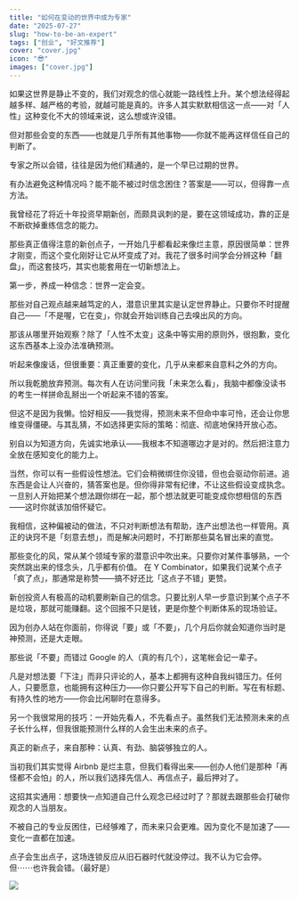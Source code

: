 ```yaml
---
title: "如何在变动的世界中成为专家"
date: "2025-07-27"
slug: "how-to-be-an-expert"
tags: ["创业", "好文推荐"]
cover: "cover.jpg"
icon: "😎"
images: ["cover.jpg"]
---
```

如果这世界是静止不变的，我们对观念的信心就能一路线性上升。某个想法经得起越多样、越严格的考验，就越可能是真的。许多人其实默默相信这一点——对「人性」这种变化不大的领域来说，这么想或许没错。



但对那些会变的东西——也就是几乎所有其他事物——你就不能再这样信任自己的判断了。



专家之所以会错，往往是因为他们精通的，是一个早已过期的世界。



有办法避免这种情况吗？能不能不被过时信念困住？答案是——可以，但得靠一点方法。



我曾经花了将近十年投资早期新创，而颇具讽刺的是，要在这领域成功，靠的正是不断砍掉重练信念的能力。



那些真正值得注意的新创点子，一开始几乎都看起来像烂主意，原因很简单：世界才刚变，而这个变化刚好让它从坏变成了对。我花了很多时间学会分辨这种「翻盘」，而这套技巧，其实也能套用在一切新想法上。



第一步，养成一种信念：世界一定会变。



那些对自己观点越来越笃定的人，潜意识里其实是认定世界静止。只要你不时提醒自己——「不是喔，它在变」，你就会开始训练自己去嗅出风的方向。



那该从哪里开始观察？除了「人性不太变」这条中等实用的原则外，很抱歉，变化这东西基本上没办法准确预测。



听起来像废话，但很重要：真正重要的变化，几乎从来都来自意料之外的方向。



所以我乾脆放弃预测。每次有人在访问里问我「未来怎么看」，我脑中都像没读书的考生一样拼命乱掰出一个听起来不错的答案。



但这不是因为我懒。恰好相反——我觉得，预测未来不但命中率可怜，还会让你思维变得僵硬。与其乱猜，不如选择更实际的策略：彻底、彻底地保持开放心态。



别自以为知道方向，先诚实地承认——我根本不知道哪边才是对的。然后把注意力全放在感知变化的能力上。



当然，你可以有一些假设性想法。它们会稍微绑住你没错，但也会驱动你前进。追东西是会让人兴奋的，猜答案也是。但你得非常有纪律，不让这些假设变成执念。
一旦别人开始把某个想法跟你绑在一起，那个想法就更可能变成你想相信的东西——这时你就该加倍怀疑它。



我相信，这种偏被动的做法，不只对判断想法有帮助，连产出想法也一样管用。真正的诀窍不是「刻意去想」，而是解决问题时，不打断那些莫名冒出来的直觉。



那些变化的风，常从某个领域专家的潜意识中吹出来。只要你对某件事够熟，一个突然跳出来的怪念头，几乎都有价值。
在 Y Combinator，如果我们说某个点子「疯了点」，那通常是称赞——搞不好还比「这点子不错」更赞。



新创投资人有极高的动机要刷新自己的信念。只要比别人早一步意识到某个点子不是垃圾，那就可能赚翻。这个回报不只是钱，更是你整个判断体系的现场验证。



因为创办人站在你面前，你得说「要」或「不要」，几个月后你就会知道你当时是神预测，还是大走眼。



那些说「不要」而错过 Google 的人（真的有几个），这笔帐会记一辈子。



凡是对想法要「下注」而非只评论的人，基本上都拥有这种自我纠错压力。任何人，只要愿意，也能拥有这种压力——你只要公开写下自己的判断。写在有标题、有持久性的地方——你会比闲聊时在意得多。



另一个我很常用的技巧：一开始先看人，不先看点子。虽然我们无法预测未来的点子长什么样，但我很能预测什么样的人会生出未来的点子。



真正的新点子，来自那种：认真、有劲、脑袋够独立的人。



当初我们其实觉得 Airbnb 是烂主意，但我们看得出来——创办人他们是那种「再怪都不会怕」的人，所以我们选择先信人、再信点子，最后押对了。



这招其实通用：想要快一点知道自己什么观念已经过时了？那就去跟那些会打破你观念的人当朋友。



不被自己的专业反困住，已经够难了，而未来只会更难。因为变化不是加速了——变化一直都在加速。



点子会生出点子，这场连锁反应从旧石器时代就没停过。我不认为它会停。
但⋯⋯也许我会错。（最好是）




![](https://prod-files-secure.s3.us-west-2.amazonaws.com/112d0858-5090-4d34-a606-b75eb8d65fd2/46476355-9cf3-4e99-9b7a-3531bc426380/1000202064.png?X-Amz-Algorithm=AWS4-HMAC-SHA256&X-Amz-Content-Sha256=UNSIGNED-PAYLOAD&X-Amz-Credential=ASIAZI2LB4666CTUUEOG%2F20250903%2Fus-west-2%2Fs3%2Faws4_request&X-Amz-Date=20250903T081729Z&X-Amz-Expires=3600&X-Amz-Security-Token=IQoJb3JpZ2luX2VjENj%2F%2F%2F%2F%2F%2F%2F%2F%2F%2FwEaCXVzLXdlc3QtMiJIMEYCIQCCN0KJgbavBoDucRiukSzr9R%2BIxYQGoCC7mwMNVNvrHgIhAMGpKBWZawq7RLer7L4vysGlI1UyLvaSFveIW%2B7nqNUDKv8DCEEQABoMNjM3NDIzMTgzODA1IgwtCNo1zF3Iw9m8g3Eq3AMDJfZZxWAB2OO1c0sRirRHSfbvMnqyE2GQx%2FqNqr370F9pDkXpgWNvCerCV6qNiUIb2honCzihD4y4lfEd%2BBoushhffWVrFzLTAsawyzBDkObVCdSrLTdiXqDFtKGp1hgHTbDdnVWl9PmFu0OB4zNzNKY8nJQNFC%2BdzTmkDYrht625CFB8eY0AntE0TfLqnLFRvu7vZ9HYt0PGinA1CBR6mFT1IbsgCAWePJAcCgTxkUqV3ZqseZU8OJpJ9hrDfryBiHUg14541KPk0L2guhK%2FiWtahqYYfoRBBgWjGrElog%2BI72CQDNa9oee1hbpzReI0Hypk1lXw6zahf0AI3y4TuLGSW%2BPKhAuW9LqsQMnBxHpF9P8vX9wQVc8xIDVgv3%2Bi9dUF9fGgfZz1Vtr1l48M%2FMxTplanp7szsjijwmVpUUubygd1Nh1JVmDlRSjB8G%2Bgvu1Pzxc2QPqc8kICevEnJtW3%2F0lHRn%2Bqu0NkFA1BLex9p5bc3gHf%2FAnNB7qPL8NMeN0FGBOqbsN%2FzGocmGXHq36DSj3tBniDUpldWjKOMbSHUvHZiZyM3JOA3z4ZRbyT12NNb2psl6ZLZlf43FGtM4RO609OcV6OtjzLLS9SMZZVzQ2%2FT0YMkHr%2FNjDE4N%2FFBjqkAUvXtcySBzqqy%2FbG0HSXAE6r1dvCYbbHuhoxWhwe16RKz%2FLwEbZ6u9yYpaPM4qiV7gGlkLOtJTmlEqwuJkBP8%2FmoD8b8Bc8S80kIUx3vyqYtIxtvkr9%2BxQk4pPUqW0sZ9XdaDigVd6qokIGUC3Xr7uX9EHJbKwVLzwsoLPrdNeyqgjG%2FpUaEp20ajddXW6V2AxOy13y5PVlMD41fLwPwkuEPya82&X-Amz-Signature=f3200b4e7edad582ca123c33c4bcda4e67a8a79aaadc95c5303921255fb71f4a&X-Amz-SignedHeaders=host&x-amz-checksum-mode=ENABLED&x-id=GetObject)

